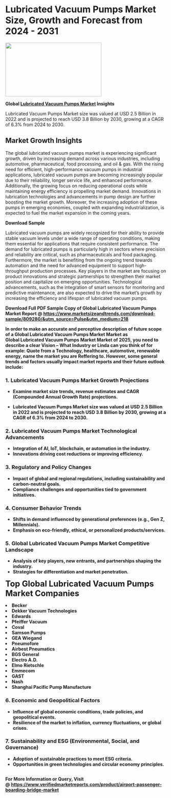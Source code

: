 <H1>Lubricated Vacuum Pumps Market Size, Growth and Forecast from 2024 - 2031</H1><img class="aligncenter size-medium wp-image-584254" src="https://thirdeyenews.in/wp-content/uploads/2024/09/Global-Market-Research-300x168.jpeg" alt="" width="300" height="168" /><p><strong>Global&nbsp;<a href="https://www.marketsizeandtrends.com/download-sample/809280/&amp;utm_source=Pulse&amp;utm_medium=218">Lubricated Vacuum Pumps Market</a> Insights</strong></p><p>Lubricated Vacuum Pumps Market size was valued at USD 2.5 Billion in 2022 and is projected to reach USD 3.8 Billion by 2030, growing at a CAGR of 6.3% from 2024 to 2030.</p><p><h2>Market Growth Insights</h2> <p>The global lubricated vacuum pumps market is experiencing significant growth, driven by increasing demand across various industries, including automotive, pharmaceutical, food processing, and oil & gas. With the rising need for efficient, high-performance vacuum pumps in industrial applications, lubricated vacuum pumps are becoming increasingly popular due to their reliability, longer service life, and enhanced performance. Additionally, the growing focus on reducing operational costs while maintaining energy efficiency is propelling market demand. Innovations in lubrication technologies and advancements in pump design are further boosting the market growth. Moreover, the increasing adoption of these pumps in emerging economies, coupled with expanding industrialization, is expected to fuel the market expansion in the coming years.</p> <p><strong>Download Sample</strong></p> <p>Lubricated vacuum pumps are widely recognized for their ability to provide stable vacuum levels under a wide range of operating conditions, making them essential for applications that require consistent performance. The demand for lubricated pumps is particularly high in sectors where precision and reliability are critical, such as pharmaceuticals and food packaging. Furthermore, the market is benefiting from the ongoing trend towards automation and the need for advanced equipment to support high-throughput production processes. Key players in the market are focusing on product innovations and strategic partnerships to strengthen their market position and capitalize on emerging opportunities. Technological advancements, such as the integration of smart sensors for monitoring and predictive maintenance, are also expected to drive the market’s growth by increasing the efficiency and lifespan of lubricated vacuum pumps. <p><strong></p><p><span class=""><strong>Download Full PDF Sample Copy of Global Lubricated Vacuum Pumps Market Report</strong> @ <a href="https://www.marketsizeandtrends.com/download-sample/809280/&amp;utm_source=Pulse&amp;utm_medium=218" target="_blank">https://www.marketsizeandtrends.com/download-sample/809280/&amp;utm_source=Pulse&amp;utm_medium=218</a></span></p><p>In order to make an accurate and perceptive description of future scope of a Global&nbsp;Lubricated Vacuum Pumps Market Market as Global&nbsp;Lubricated Vacuum Pumps Market Market of 2025, you need to describe a clear Vision &ndash; What Industry or Linda can you think of for example: Quote from a Technology, healthcare, automotive, renewable energy, name the market you are Reffering to. However, some general trends and factors usually impact market reports and their future outlook include:</p><h3>1.&nbsp;<strong>Lubricated Vacuum Pumps Market Growth Projections</strong></h3><ul><li>Examine market size trends, revenue estimates and CAGR (Compounded Annual Growth Rate) projections.</li><li><p>Lubricated Vacuum Pumps Market size was valued at USD 2.5 Billion in 2022 and is projected to reach USD 3.8 Billion by 2030, growing at a CAGR of 6.3% from 2024 to 2030.</p></li></ul><h3>2.&nbsp;<strong>Lubricated Vacuum Pumps Market Technological Advancements</strong></h3><ul><li>Integration of AI, IoT, blockchain, or automation in the industry.</li><li>Innovations driving cost reductions or improving efficiency.</li></ul><h3>3.&nbsp;<strong>Regulatory and Policy Changes</strong></h3><ul><li>Impact of global and regional regulations, including sustainability and carbon-neutral goals.</li><li>Compliance challenges and opportunities tied to government initiatives.</li></ul><h3>4.&nbsp;<strong>Consumer Behavior Trends</strong></h3><ul><li>Shifts in demand influenced by generational preferences (e.g., Gen Z, Millennials).</li><li>Emphasis on eco-friendly, ethical, or personalized products/services.</li></ul><h3>5.&nbsp;<strong>Global Lubricated Vacuum Pumps Market Competitive Landscape</strong></h3><ul><li>Analysis of key players, new entrants, and partnerships shaping the industry.</li><li>Strategies for differentiation and market penetration.</li></ul><p data-pm-slice="1 1 []"><span style="color: inherit; font-family: inherit; font-size: 25px;">Top Global Lubricated Vacuum Pumps Market Companies</span></p><div class="" data-test-id=""><p><li>Becker</li><li> Dekker Vacuum Technologies</li><li> Edwards</li><li> Pfeiffer Vacuum</li><li> Coval</li><li> Samson Pumps</li><li> GEA Wiegand</li><li> Pneumofore</li><li> Airbest Pneumatics</li><li> BGS General</li><li> Electro A.D.</li><li> Elmo Rietschle</li><li> Emmecom</li><li> GAST</li><li> Nash</li><li> Shanghai Pacific Pump Manufacture</li></p></div><h3>6.&nbsp;<strong>Economic and Geopolitical Factors</strong></h3><ul><li>Influence of global economic conditions, trade policies, and geopolitical events.</li><li>Resilience of the market to inflation, currency fluctuations, or global crises.</li></ul><h3>7.&nbsp;<strong>Sustainability and ESG (Environmental, Social, and Governance)</strong></h3><ul><li>Adoption of sustainable practices to meet ESG criteria.</li><li>Opportunities in green technologies and circular economy principles.</li></ul><h2><strong style="font-size: 14px;">For More Information or Query, Visit @&nbsp;</strong><a style="background-color: #ffffff; font-size: 14px;" href="https://www.marketsizeandtrends.com/report/lubricated-vacuum-pumps-market/" target="_blank">https://www.verifiedmarketreports.com/product/airport-passenger-boarding-bridge-market</a></h2>
